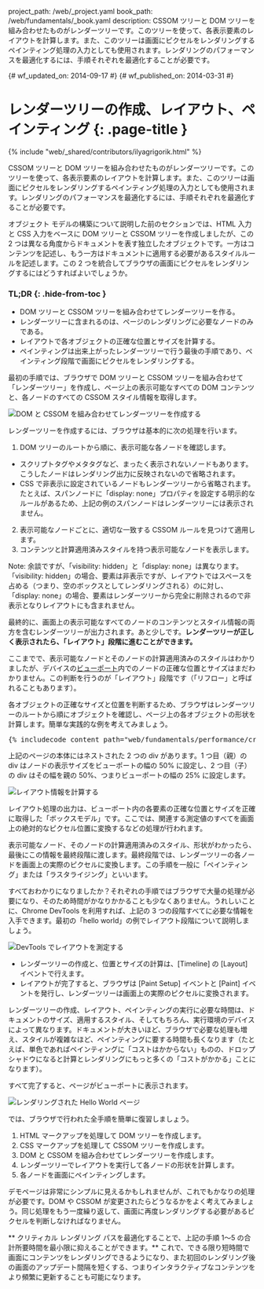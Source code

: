 project_path: /web/_project.yaml
book_path: /web/fundamentals/_book.yaml
description: CSSOM ツリーと DOM ツリーを組み合わせたものがレンダーツリーです。このツリーを使って、各表示要素のレイアウトを計算します。また、このツリーは画面にピクセルをレンダリングするペインティング処理の入力としても使用されます。レンダリングのパフォーマンスを最適化するには、手順それぞれを最適化することが必要です。

{# wf_updated_on: 2014-09-17 #}
{# wf_published_on: 2014-03-31 #}

# レンダーツリーの作成、レイアウト、ペインティング {: .page-title }

{% include "web/_shared/contributors/ilyagrigorik.html" %}


CSSOM ツリーと DOM ツリーを組み合わせたものがレンダーツリーです。このツリーを使って、各表示要素のレイアウトを計算します。また、このツリーは画面にピクセルをレンダリングするペインティング処理の入力としても使用されます。レンダリングのパフォーマンスを最適化するには、手順それぞれを最適化することが必要です。


オブジェクト モデルの構築について説明した前のセクションでは、HTML 入力と CSS 入力をベースに DOM ツリーと CSSOM ツリーを作成しましたが、この 2 つは異なる角度からドキュメントを表す独立したオブジェクトです。一方はコンテンツを記述し、もう一方はドキュメントに適用する必要があるスタイルルールを記述します。この 2 つを統合してブラウザの画面にピクセルをレンダリングするにはどうすればよいでしょうか。

### TL;DR {: .hide-from-toc }
- DOM ツリーと CSSOM ツリーを組み合わせてレンダーツリーを作る。
- レンダーツリーに含まれるのは、ページのレンダリングに必要なノードのみである。
- レイアウトで各オブジェクトの正確な位置とサイズを計算する。
- ペインティングは出来上がったレンダーツリーで行う最後の手順であり、ペインティング段階で画面にピクセルをレンダリングする。


最初の手順では、ブラウザで DOM ツリーと CSSOM ツリーを組み合わせて「レンダーツリー」を作成し、ページ上の表示可能なすべての DOM コンテンツと、各ノードのすべての CSSOM スタイル情報を取得します。

<img src="images/render-tree-construction.png" alt="DOM と CSSOM を組み合わせてレンダーツリーを作成する" class="center">

レンダーツリーを作成するには、ブラウザは基本的に次の処理を行います。

1. DOM ツリーのルートから順に、表示可能な各ノードを確認します。
  * スクリプトタグやメタタグなど、まったく表示されないノードもあります。こうしたノードはレンダリング出力に反映されないので省略されます。
  * CSS で非表示に設定されているノードもレンダーツリーから省略されます。たとえば、スパンノードに「display: none」プロパティを設定する明示的なルールがあるため、上記の例のスパンノードはレンダーツリーには表示されません。
2. 表示可能なノードごとに、適切な一致する CSSOM ルールを見つけて適用します。
3. コンテンツと計算適用済みスタイルを持つ表示可能なノードを表示します。

Note: 余談ですが、「visibility: hidden」と「display: none」は異なります。「visibility: hidden」の場合、要素は非表示ですが、レイアウトではスペースを占める（つまり、空のボックスとしてレンダリングされる）のに対し、「display: none」の場合、要素はレンダーツリーから完全に削除されるので非表示となりレイアウトにも含まれません。

最終的に、画面上の表示可能なすべてのノードのコンテンツとスタイル情報の両方を含むレンダーツリーが出力されます。あと少しです。**レンダーツリーが正しく表示されたら、「レイアウト」段階に進むことができます。**

ここまでで、表示可能なノードとそのノードの計算適用済みのスタイルはわかりましたが、デバイスの[ビューポート](/web/fundamentals/design-and-ui/responsive/#set-the-viewport)内でのノードの正確な位置とサイズはまだわかりません。この判断を行うのが「レイアウト」段階です（「リフロー」と呼ばれることもあります）。

各オブジェクトの正確なサイズと位置を判断するため、ブラウザはレンダーツリーのルートから順にオブジェクトを確認し、ページ上の各オブジェクトの形状を計算します。簡単な実践的な例を考えてみましょう。

<pre class="prettyprint">
{% includecode content_path="web/fundamentals/performance/critical-rendering-path/_code/nested.html" region_tag="full" adjust_indentation="auto" %}
</pre>

上記のページの本体にはネストされた 2 つの div があります。1 つ目（親）の div はノードの表示サイズをビューポートの幅の 50% に設定し、2 つ目（子）の div はその幅を親の 50%、つまりビューポートの幅の 25% に設定します。

<img src="images/layout-viewport.png" alt="レイアウト情報を計算する" class="center">

レイアウト処理の出力は、ビューポート内の各要素の正確な位置とサイズを正確に取得した「ボックスモデル」です。ここでは、関連する測定値のすべてを画面上の絶対的なピクセル位置に変換するなどの処理が行われます。

表示可能なノード、そのノードの計算適用済みのスタイル、形状がわかったら、最後にこの情報を最終段階に渡します。最終段階では、レンダーツリーの各ノードを画面上の実際のピクセルに変換します。この手順を一般に「ペインティング」または「ラスタライジング」といいます。

すべておわかりになりましたか？それぞれの手順ではブラウザで大量の処理が必要になり、そのため時間がかなりかかることも少なくありません。うれしいことに、Chrome DevTools を利用すれば、上記の 3 つの段階すべてに必要な情報を入手できます。最初の「hello world」の例でレイアウト段階について説明しましょう。

<img src="images/layout-timeline.png" alt="DevTools でレイアウトを測定する" class="center">

* レンダーツリーの作成と、位置とサイズの計算は、[Timeline] の [Layout] イベントで行えます。
* レイアウトが完了すると、ブラウザは [Paint Setup] イベントと [Paint] イベントを発行し、レンダーツリーは画面上の実際のピクセルに変換されます。

レンダーツリーの作成、レイアウト、ペインティングの実行に必要な時間は、ドキュメントのサイズ、適用するスタイル、そしてもちろん、実行環境のデバイスによって異なります。ドキュメントが大きいほど、ブラウザで必要な処理も増え、スタイルが複雑なほど、ペインティングに要する時間も長くなります（たとえば、単色であればペインティングに「コストはかからない」ものの、ドロップ シャドウになると計算とレンダリングにもっと多くの「コストがかかる」ことになります）。

すべて完了すると、ページがビューポートに表示されます。

<img src="images/device-dom-small.png" alt="レンダリングされた Hello World ページ" class="center">

では、ブラウザで行われた全手順を簡単に復習しましょう。

1. HTML マークアップを処理して DOM ツリーを作成します。
2. CSS マークアップを処理して CSSOM ツリーを作成します。
3. DOM と CSSOM を組み合わせてレンダーツリーを作成します。
4. レンダーツリーでレイアウトを実行して各ノードの形状を計算します。
5. 各ノードを画面にペインティングします。

デモページは非常にシンプルに見えるかもしれませんが、これでもかなりの処理が必要です。DOM や CSSOM が変更されたらどうなるかをよく考えてみましょう。同じ処理をもう一度繰り返して、画面に再度レンダリングする必要があるピクセルを判断しなければなりません。

** クリティカル レンダリング パスを最適化することで、上記の手順 1～5 の合計所要時間を最小限に抑えることができます。** これで、できる限り短時間で画面にコンテンツをレンダリングできるようになり、また初回のレンダリング後の画面のアップデート間隔を短くする、つまりインタラクティブなコンテンツをより頻繁に更新することも可能になります。



